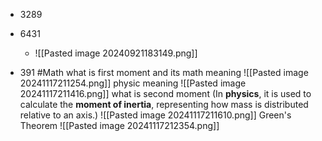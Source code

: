 - 3289
- 6431
	- ![[Pasted image 20240921183149.png]]

- 391
	#Math
	what is first moment and its math meaning
	![[Pasted image 20241117211254.png]]
	physic meaning
	![[Pasted image 20241117211416.png]]
	what is second moment (In **physics**, it is used to calculate the **moment of inertia**, representing how mass is distributed relative to an axis.)
	![[Pasted image 20241117211610.png]]
	Green's Theorem
	![[Pasted image 20241117212354.png]]